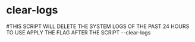 # clear-logs
#THIS SCRIPT WILL DELETE THE SYSTEM LOGS OF THE PAST 24 HOURS TO USE APPLY THE FLAG AFTER THE SCRIPT --clear-logs
